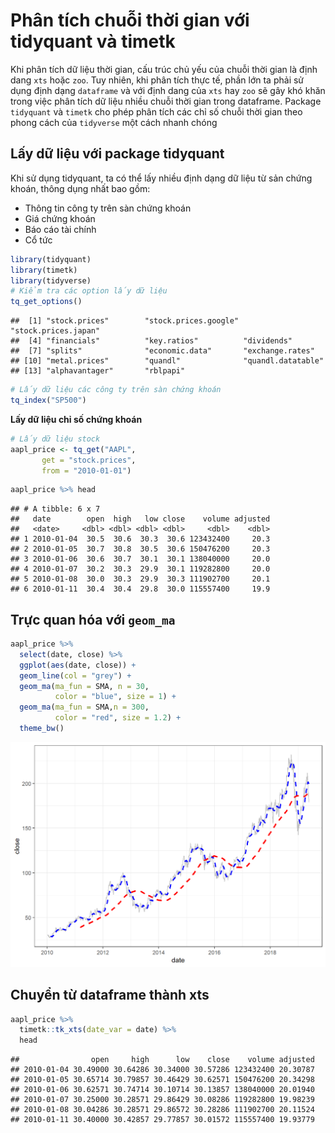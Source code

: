 # Phân tích chuỗi thời gian với tidyquant và timetk



Khi phân tích dữ liệu thời gian, cấu trúc chủ yếu của chuỗi thời gian là định dang `xts` hoặc `zoo`. Tuy nhiên, khi phân tích thực tế, phần lớn ta phải sử dụng định dạng `dataframe` và với định dang của `xts` hay `zoo` sẽ gây khó khăn trong việc phân tích dữ liệu nhiều chuỗi thời gian trong dataframe. Package `tidyquant` và `timetk` cho phép phân tích các chỉ số chuỗi thời gian theo phong cách của `tidyverse` một cách nhanh chóng

## Lấy dữ liệu với package tidyquant

Khi sử dụng tidyquant, ta có thể lấy nhiều định dạng dữ liệu từ sản chứng khoán, thông dụng nhất bao gồm:

- Thông tin công ty trên sàn chứng khoán
- Giá chứng khoán
- Báo cáo tài chính
- Cổ tức


```r
library(tidyquant)
library(timetk)
library(tidyverse)
# Kiểm tra các option lấy dữ liệu
tq_get_options()
```

```
##  [1] "stock.prices"        "stock.prices.google" "stock.prices.japan" 
##  [4] "financials"          "key.ratios"          "dividends"          
##  [7] "splits"              "economic.data"       "exchange.rates"     
## [10] "metal.prices"        "quandl"              "quandl.datatable"   
## [13] "alphavantager"       "rblpapi"
```


```r
# Lấy dữ liệu các công ty trên sàn chứng khoán
tq_index("SP500")
```

**Lấy dữ liệu chỉ số chứng khoán**


```r
# Lấy dữ liệu stock 
aapl_price <- tq_get("AAPL", 
       get = "stock.prices",
       from = "2010-01-01")
```






```r
aapl_price %>% head
```

```
## # A tibble: 6 x 7
##   date        open  high   low close    volume adjusted
##   <date>     <dbl> <dbl> <dbl> <dbl>     <dbl>    <dbl>
## 1 2010-01-04  30.5  30.6  30.3  30.6 123432400     20.3
## 2 2010-01-05  30.7  30.8  30.5  30.6 150476200     20.3
## 3 2010-01-06  30.6  30.7  30.1  30.1 138040000     20.0
## 4 2010-01-07  30.2  30.3  29.9  30.1 119282800     20.0
## 5 2010-01-08  30.0  30.3  29.9  30.3 111902700     20.1
## 6 2010-01-11  30.4  30.4  29.8  30.0 115557400     19.9
```

## Trực quan hóa với `geom_ma`


```r
aapl_price %>% 
  select(date, close) %>% 
  ggplot(aes(date, close)) +
  geom_line(col = "grey") +
  geom_ma(ma_fun = SMA, n = 30, 
          color = "blue", size = 1) +
  geom_ma(ma_fun = SMA,n = 300,
          color = "red", size = 1.2) +
  theme_bw()
```

<img src="61-phan-tich-chuoi-thoi-gian-voi-tidyquant_files/figure-html/unnamed-chunk-8-1.png" width="672" />

## Chuyển từ dataframe thành xts


```r
aapl_price %>% 
  timetk::tk_xts(date_var = date) %>% 
  head
```

```
##                open     high      low    close    volume adjusted
## 2010-01-04 30.49000 30.64286 30.34000 30.57286 123432400 20.30787
## 2010-01-05 30.65714 30.79857 30.46429 30.62571 150476200 20.34298
## 2010-01-06 30.62571 30.74714 30.10714 30.13857 138040000 20.01940
## 2010-01-07 30.25000 30.28571 29.86429 30.08286 119282800 19.98239
## 2010-01-08 30.04286 30.28571 29.86572 30.28286 111902700 20.11524
## 2010-01-11 30.40000 30.42857 29.77857 30.01572 115557400 19.93779
```



